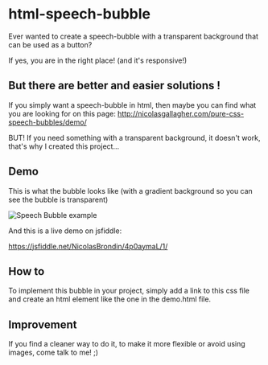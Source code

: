 # html-speech-bubble

Ever wanted to create a speech-bubble with a transparent background that can be used as a button?

If yes, you are in the right place! (and it's responsive!)

## But there are better and easier solutions !

If you simply want a speech-bubble in html, then maybe you can find what you are looking for on this page: http://nicolasgallagher.com/pure-css-speech-bubbles/demo/

BUT! If you need something with a transparent background, it doesn't work, that's why I created this project...

## Demo

This is what the bubble looks like (with a gradient background so you can see the bubble is transparent)

![Speech Bubble example](https://cloud.githubusercontent.com/assets/6644095/17944127/a10f39d0-6a3e-11e6-9385-eaaa74fd65cd.png)

And this is a live demo on jsfiddle:

https://jsfiddle.net/NicolasBrondin/4p0aymaL/1/

## How to

To implement this bubble in your project, simply add a link to this css file and create an html element like the one in the demo.html file.

## Improvement

If you find a cleaner way to do it, to make it more flexible or avoid using images, come talk to me! ;)

